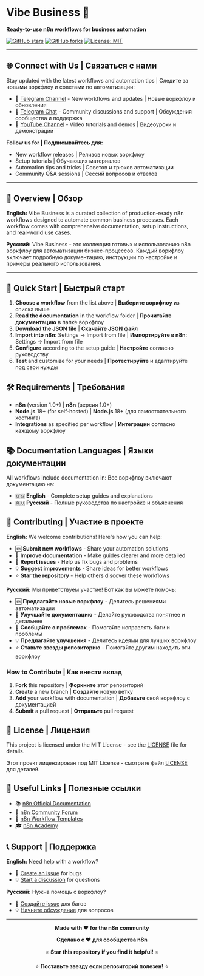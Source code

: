 # Vibe Business 🚀

**Ready-to-use n8n workflows for business automation**

[![GitHub stars](https://img.shields.io/github/stars/sanya8923/VibeBusiness?style=social)](https://github.com/sanya8923/VibeBusiness/stargazers)
[![GitHub forks](https://img.shields.io/github/forks/sanya8923/VibeBusiness?style=social)](https://github.com/sanya8923/VibeBusiness/network)
[![License: MIT](https://img.shields.io/badge/License-MIT-yellow.svg)](https://opensource.org/licenses/MIT)

---
## 🌐 Connect with Us | Связаться с нами

Stay updated with the latest workflows and automation tips | Следите за новыми воркфлоу и советами по автоматизации:

- 📢 [Telegram Channel](https://t.me/vibe_bus) - New workflows and updates | Новые воркфлоу и обновления
- 💬 [Telegram Chat](https://t.me/vibe_bus_chat) - Community discussions and support | Обсуждения сообщества и поддержка
- 🎥 [YouTube Channel](https://www.youtube.com/@vibe_business) - Video tutorials and demos | Видеоуроки и демонстрации

**Follow us for | Подписывайтесь для:**
- New workflow releases | Релизов новых воркфлоу
- Setup tutorials | Обучающих материалов
- Automation tips and tricks | Советов и трюков автоматизации
- Community Q&A sessions | Сессий вопросов и ответов
---

## 📖 Overview | Обзор

**English:** Vibe Business is a curated collection of production-ready n8n workflows designed to automate common business processes. Each workflow comes with comprehensive documentation, setup instructions, and real-world use cases.

**Русский:** Vibe Business - это коллекция готовых к использованию n8n воркфлоу для автоматизации бизнес-процессов. Каждый воркфлоу включает подробную документацию, инструкции по настройке и примеры реального использования.

---
## 🚀 Quick Start | Быстрый старт

1. **Choose a workflow** from the list above | **Выберите воркфлоу** из списка выше
2. **Read the documentation** in the workflow folder | **Прочитайте документацию** в папке воркфлоу
3. **Download the JSON file** | **Скачайте JSON файл**
4. **Import into n8n**: Settings → Import from file | **Импортируйте в n8n**: Settings → Import from file
5. **Configure** according to the setup guide | **Настройте** согласно руководству
6. **Test** and customize for your needs | **Протестируйте** и адаптируйте под свои нужды

## 🛠️ Requirements | Требования

- **n8n** (version 1.0+) | **n8n** (версия 1.0+)
- **Node.js** 18+ (for self-hosted) | **Node.js** 18+ (для самостоятельного хостинга)
- **Integrations** as specified per workflow | **Интеграции** согласно каждому воркфлоу

## 📚 Documentation Languages | Языки документации

All workflows include documentation in:
Все воркфлоу включают документацию на:

- 🇺🇸 **English** - Complete setup guides and explanations
- 🇷🇺 **Русский** - Полные руководства по настройке и объяснения

## 🤝 Contributing | Участие в проекте

**English:** We welcome contributions! Here's how you can help:

- 🆕 **Submit new workflows** - Share your automation solutions
- 📖 **Improve documentation** - Make guides clearer and more detailed  
- 🐛 **Report issues** - Help us fix bugs and problems
- 💡 **Suggest improvements** - Share ideas for better workflows
- ⭐ **Star the repository** - Help others discover these workflows

**Русский:** Мы приветствуем участие! Вот как вы можете помочь:

- 🆕 **Предлагайте новые воркфлоу** - Делитесь решениями автоматизации
- 📖 **Улучшайте документацию** - Делайте руководства понятнее и детальнее
- 🐛 **Сообщайте о проблемах** - Помогайте исправлять баги и проблемы  
- 💡 **Предлагайте улучшения** - Делитесь идеями для лучших воркфлоу
- ⭐ **Ставьте звезды репозиторию** - Помогайте другим находить эти воркфлоу

### How to Contribute | Как внести вклад

1. **Fork** this repository | **Форкните** этот репозиторий
2. **Create** a new branch | **Создайте** новую ветку
3. **Add** your workflow with documentation | **Добавьте** свой воркфлоу с документацией
4. **Submit** a pull request | **Отправьте** pull request

## 📄 License | Лицензия

This project is licensed under the MIT License - see the [LICENSE](LICENSE) file for details.

Этот проект лицензирован под MIT License - смотрите файл [LICENSE](LICENSE) для деталей.

## 🔗 Useful Links | Полезные ссылки

- 📚 [n8n Official Documentation](https://docs.n8n.io/)
- 💬 [n8n Community Forum](https://community.n8n.io/)
- 🎯 [n8n Workflow Templates](https://n8n.io/workflows/)
- 🎓 [n8n Academy](https://n8n.io/academy/)

## 📞 Support | Поддержка

**English:** Need help with a workflow?
- 🐛 [Create an issue](https://github.com/sanya8923/VibeBusiness/issues) for bugs
- 💡 [Start a discussion](https://github.com/sanya8923/VibeBusiness/discussions) for questions


**Русский:** Нужна помощь с воркфлоу?
- 🐛 [Создайте issue](https://github.com/sanya8923/VibeBusiness/issues) для багов
- 💡 [Начните обсуждение](https://github.com/sanya8923/VibeBusiness/discussions) для вопросов   

---

<div align="center">

**Made with ❤️ for the n8n community**

**Сделано с ❤️ для сообщества n8n**

⭐ **Star this repository if you find it helpful!** ⭐

⭐ **Поставьте звезду если репозиторий полезен!** ⭐

</div>
